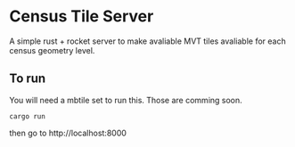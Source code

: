 # Census Tile Server 

A simple rust + rocket server to make avaliable MVT tiles avaliable for each census geometry level.

## To run 

You will need a mbtile set to run this. Those are comming soon. 

```
cargo run
```

then go to http://localhost:8000
